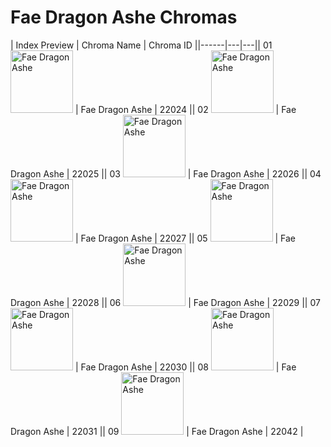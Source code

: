 # Fae Dragon Ashe Chromas

| Index  Preview | Chroma Name | Chroma ID ||------|---|---|| 01  <img src='https://raw.communitydragon.org/latest/plugins/rcp-be-lol-game-data/global/default/v1/champion-chroma-images/22/22024.png' alt='Fae Dragon Ashe' width='100'> | Fae Dragon Ashe | 22024 || 02  <img src='https://raw.communitydragon.org/latest/plugins/rcp-be-lol-game-data/global/default/v1/champion-chroma-images/22/22025.png' alt='Fae Dragon Ashe' width='100'> | Fae Dragon Ashe | 22025 || 03  <img src='https://raw.communitydragon.org/latest/plugins/rcp-be-lol-game-data/global/default/v1/champion-chroma-images/22/22026.png' alt='Fae Dragon Ashe' width='100'> | Fae Dragon Ashe | 22026 || 04  <img src='https://raw.communitydragon.org/latest/plugins/rcp-be-lol-game-data/global/default/v1/champion-chroma-images/22/22027.png' alt='Fae Dragon Ashe' width='100'> | Fae Dragon Ashe | 22027 || 05  <img src='https://raw.communitydragon.org/latest/plugins/rcp-be-lol-game-data/global/default/v1/champion-chroma-images/22/22028.png' alt='Fae Dragon Ashe' width='100'> | Fae Dragon Ashe | 22028 || 06  <img src='https://raw.communitydragon.org/latest/plugins/rcp-be-lol-game-data/global/default/v1/champion-chroma-images/22/22029.png' alt='Fae Dragon Ashe' width='100'> | Fae Dragon Ashe | 22029 || 07  <img src='https://raw.communitydragon.org/latest/plugins/rcp-be-lol-game-data/global/default/v1/champion-chroma-images/22/22030.png' alt='Fae Dragon Ashe' width='100'> | Fae Dragon Ashe | 22030 || 08  <img src='https://raw.communitydragon.org/latest/plugins/rcp-be-lol-game-data/global/default/v1/champion-chroma-images/22/22031.png' alt='Fae Dragon Ashe' width='100'> | Fae Dragon Ashe | 22031 || 09  <img src='https://raw.communitydragon.org/latest/plugins/rcp-be-lol-game-data/global/default/v1/champion-chroma-images/22/22042.png' alt='Fae Dragon Ashe' width='100'> | Fae Dragon Ashe | 22042 |